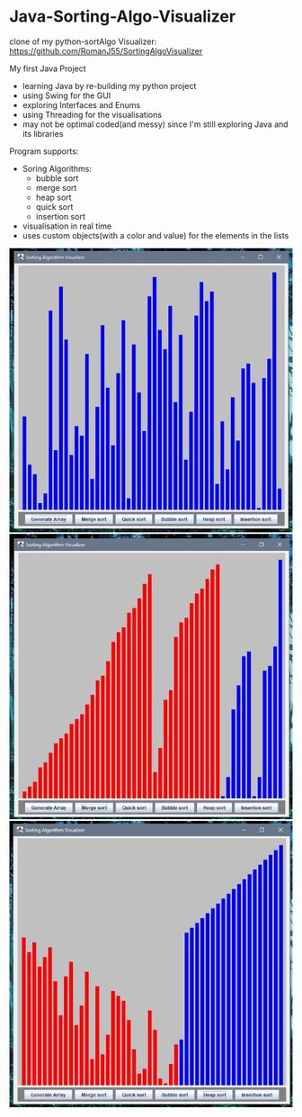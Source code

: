 # Java-Sorting-Algo-Visualizer

clone of my python-sortAlgo Visualizer: https://github.com/RomanJ55/SortingAlgoVisualizer

My first Java Project
 - learning Java by re-building my python project
 - using Swing for the GUI
 - exploring Interfaces and Enums
 - using Threading for the visualisations
 - may not be optimal coded(and messy) since I'm still exploring Java and its libraries

Program supports:
 - Soring Algorithms:
   - bubble sort
   - merge sort
   - heap sort
   - quick sort
   - insertion sort
 - visualisation in real time
 - uses custom objects(with a color and value) for the elements in the lists

 
 ![Start_screen](assets/001.jpg "Start_screen")
 ![merge](assets/002.jpg "merge")
 ![heap](assets/003.jpg "heap")
 

